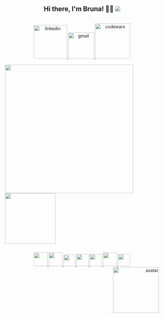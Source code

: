 <h2 align="center"> 
  Hi there, I'm Bruna! 👩‍💻
  <img src="https://www.codewars.com/users/romeiro-bru/badges/micro" />
</h2>  
<br>

<div align="center">
   <a href="https://www.linkedin.com/in/romeiro-bruna" target="_blank" >
    <img width="109rem" src="https://img.shields.io/badge/LinkedIn-0077B5?style=for-the-badge&logo=linkedin&logoColor=white" alt="linkedin" />
  </a>
   <a href="mailto:bruna.s.romeiro@gmail.com" target="_blank" >
    <img width="85rem" src="https://img.shields.io/badge/Gmail-D14836?style=for-the-badge&logo=gmail&logoColor=white" alt="gmail" />
  </a>
  <a href="https://www.codewars.com/users/romeiro-bru" target="_blank" >
    <img width="115rem" src="https://img.shields.io/badge/Codewars-B1361E?style=for-the-badge&logo=codewars&logoColor=white" alt="codewars" />
  </a>
</div>
<br>

<div>
  <a href="https://github.com/romeiro-bru/github-readme-stats">
    <img width="420rem" align="center" src="https://github-readme-stats.vercel.app/api?username=romeiro-bru&show_icons=true&theme=cobalt" />
  </a>

  <a href="https://https://github.com/romeiro-bru/romeiro-bru&layout=compact">
    <img height="165rem" align="center" src="https://github-readme-stats.vercel.app/api/top-langs/?username=romeiro-bru&layout=compact&theme=cobalt&hide=Ruby" />
  </a>
</div>

##

<div align="center">
  <a href="https://github.com/romeiro-bru?tab=repositories" target="_blank">
    <img width="45rem"  src="https://cdn.jsdelivr.net/gh/devicons/devicon/icons/html5/html5-original-wordmark.svg" />
    <img width="45rem" src="https://cdn.jsdelivr.net/gh/devicons/devicon/icons/css3/css3-original-wordmark.svg" />
    <img width="38rem" src="https://cdn.jsdelivr.net/gh/devicons/devicon/icons/javascript/javascript-original.svg" />
    <img width="40rem"  src="https://cdn.jsdelivr.net/gh/devicons/devicon/icons/react/react-original-wordmark.svg" />
    <img width="40rem" src="https://cdn.jsdelivr.net/gh/devicons/devicon/icons/vscode/vscode-original-wordmark.svg" />
    <img width="45rem" width="45rem" src="https://cdn.jsdelivr.net/gh/devicons/devicon/icons/git/git-original.svg" />
    <img width="40rem" src="https://cdn.jsdelivr.net/gh/devicons/devicon/icons/github/github-original.svg" />
  </a>
</div>

<div align="right">
 <img  src="https://user-images.githubusercontent.com/56081906/147680402-8434cd2f-6781-4fbe-9edc-8a2be5fb2b64.png"  height="150" alt="avatar">
</div>



<!--
**romeiro-bru/romeiro-bru** is a ✨ _special_ ✨ repository because its `README.md` (this file) appears on your GitHub profile.

Here are some ideas to get you started:

- 🔭 I’m currently working on ...
- 🌱 I’m currently learning ...
- 👯 I’m looking to collaborate on ...
- 🤔 I’m looking for help with ...
- 💬 Ask me about ...
- 📫 How to reach me: ...
- 😄 Pronouns: ...
- ⚡ Fun fact: ...
-->
